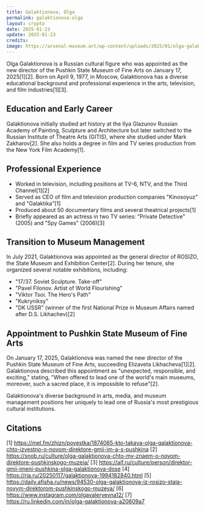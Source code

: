 ```yaml
---
title: Galaktionova, Olga
permalink: galaktionova-olga
layout: crypto
date: 2025-01-23
update: 2025-01-23
credits:
image: https://arsenal-museum.art/wp-content/uploads/2025/01/olga-galaktionova-scaled.jpg
---
```


Olga Galaktionova is a Russian cultural figure who was appointed as the new director of the Pushkin State Museum of Fine Arts on January 17, 2025[1][2]. Born on April 9, 1977, in Moscow, Galaktionova has a diverse educational background and professional experience in the arts, television, and film industries[1][3].

## Education and Early Career

Galaktionova initially studied art history at the Ilya Glazunov Russian Academy of Painting, Sculpture and Architecture but later switched to the Russian Institute of Theatre Arts (GITIS), where she studied under Mark Zakharov[2]. She also holds a degree in film and TV series production from the New York Film Academy[1].

## Professional Experience

- Worked in television, including positions at TV-6, NTV, and the Third Channel[1][2]
- Served as CEO of film and television production companies "Kinosoyuz" and "Galaktika"[1]
- Produced about 50 documentary films and several theatrical projects[1]
- Briefly appeared as an actress in two TV series: "Private Detective" (2005) and "Spy Games" (2006)[3]

## Transition to Museum Management

In July 2021, Galaktionova was appointed as the general director of ROSIZO, the State Museum and Exhibition Center[2]. During her tenure, she organized several notable exhibitions, including:

- "17/37. Soviet Sculpture. Take-off"
- "Pavel Filonov. Artist of World Flourishing"
- "Viktor Tsoi. The Hero's Path"
- "Kukryniksy"
- "DK USSR" (winner of the first National Prize in Museum Affairs named after D.S. Likhachev)[2]

## Appointment to Pushkin State Museum of Fine Arts

On January 17, 2025, Galaktionova was named the new director of the Pushkin State Museum of Fine Arts, succeeding Elizaveta Likhacheva[1][2]. Galaktionova described this appointment as "unexpected, responsible, and exciting," stating, "When offered to lead one of the world's main museums, moreover, such a sacred place, it is impossible to refuse"[2].

Galaktionova's diverse background in arts, media, and museum management positions her uniquely to lead one of Russia's most prestigious cultural institutions.

## Citations

[1] https://mel.fm/zhizn/povestka/1874065-kto-takaya-olga-galaktionova-chto-izvestno-o-novom-direktore-gmii-im-a-s-pushkina
[2] https://snob.ru/culture/olga-galaktionova-chto-my-znaem-o-novom-direktore-pushkinskogo-muzeia/
[3] https://aif.ru/culture/person/direktor-gmii-imeni-pushkina-olga-galaktionova-dose
[4] https://ria.ru/20250117/galaktionova-1994182840.html
[5] https://daily.afisha.ru/news/94530-olga-galaktionova-iz-rosizo-stala-novym-direktorom-pushkinskogo-muzeya/
[6] https://www.instagram.com/olgavaleryevna12/
[7] https://ru.linkedin.com/in/olga-galaktionova-a20609a7
